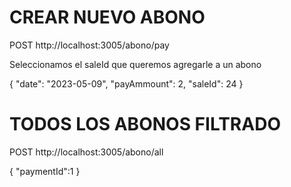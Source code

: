 # CREAR NUEVO ABONO

POST http://localhost:3005/abono/pay

Seleccionamos el saleId que queremos agregarle a un abono

{
  "date": "2023-05-09",
  "payAmmount": 2,
  "saleId": 24
}

# TODOS LOS ABONOS FILTRADO

POST http://localhost:3005/abono/all

{
  "paymentId":1
}
